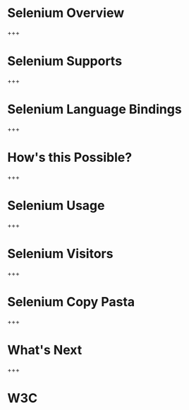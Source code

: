 # Selenium Overview

+++

# Selenium Supports

+++

# Selenium Language Bindings

+++

# How's this Possible?

+++

# Selenium Usage

+++

# Selenium Visitors

+++

# Selenium Copy Pasta

+++

# What's Next

+++

# W3C

